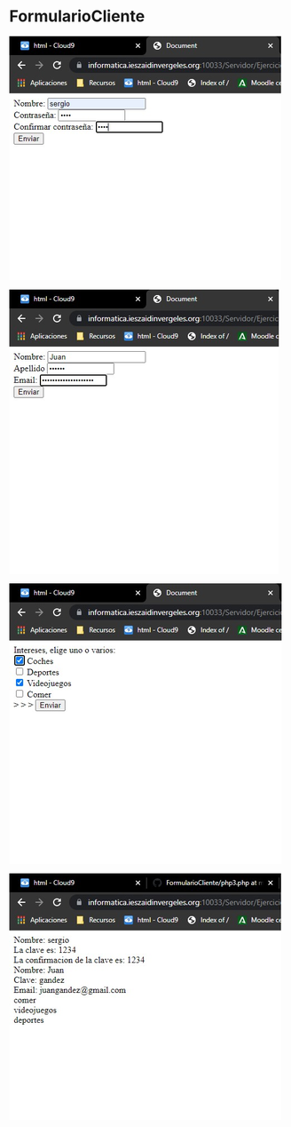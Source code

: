 # FormularioCliente

![Image text](https://github.com/Sergio9999/FormularioCliente/blob/main/f1.jpg)

![Image text](https://github.com/Sergio9999/FormularioCliente/blob/main/f2.jpg)

![Image text](https://github.com/Sergio9999/FormularioCliente/blob/main/f3.jpg)

![Image text](https://github.com/Sergio9999/FormularioCliente/blob/main/f44.jpg)
